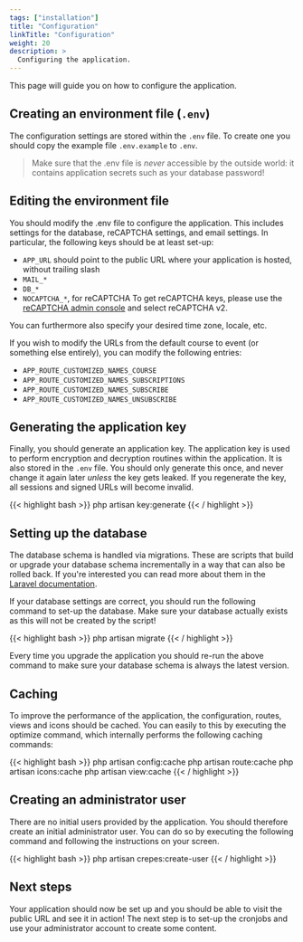 ```yaml
---
tags: ["installation"]
title: "Configuration"
linkTitle: "Configuration"
weight: 20
description: >
  Configuring the application.
---
```


This page will guide you on how to configure the application.

## Creating an environment file (`.env`)

The configuration settings are stored within the `.env` file.
To create one you should copy the example file `.env.example` to `.env`.

> Make sure that the .env file is *never* accessible by the outside world: it contains application secrets such as your database password!

## Editing the environment file

You should modify the .env file to configure the application. This includes settings for the database, reCAPTCHA settings, and email settings. In particular, the following keys should be at least set-up:

* `APP_URL` should point to the public URL where your application is hosted, without trailing slash
* `MAIL_*`
* `DB_*`
* `NOCAPTCHA_*`, for reCAPTCHA
  To get reCAPTCHA keys, please use the [reCAPTCHA admin console](https://www.google.com/recaptcha/admin/create) and select reCAPTCHA v2.

You can furthermore also specify your desired time zone, locale, etc.

If you wish to modify the URLs from the default course to event (or something else entirely), you can modify the following entries:
* `APP_ROUTE_CUSTOMIZED_NAMES_COURSE`
* `APP_ROUTE_CUSTOMIZED_NAMES_SUBSCRIPTIONS`
* `APP_ROUTE_CUSTOMIZED_NAMES_SUBSCRIBE`
* `APP_ROUTE_CUSTOMIZED_NAMES_UNSUBSCRIBE`

## Generating the application key

Finally, you should generate an application key. The application key is used to perform encryption and decryption routines within the application. It is also stored in the `.env` file.
You should only generate this once, and never change it again later *unless* the key gets leaked. If you regenerate the key, all sessions and signed URLs will become invalid.

{{< highlight bash >}}
php artisan key:generate
{{< / highlight >}}

## Setting up the database

The database schema is handled via migrations. These are scripts that build or upgrade your database schema incrementally in a way that can also be rolled back. If you're interested you can read more about them in the [Laravel documentation](https://laravel.com/docs/9.x/migrations).

If your database settings are correct, you should run the following command to set-up the database.
Make sure your database actually exists as this will not be created by the script!

{{< highlight bash >}}
php artisan migrate
{{< / highlight >}}

Every time you upgrade the application you should re-run the above command to make sure your database schema is always the latest version.

## Caching

To improve the performance of the application, the configuration, routes, views and icons should be cached.
You can easily to this by executing the optimize command, which internally performs the following caching commands:

{{< highlight bash >}}
php artisan config:cache
php artisan route:cache
php artisan icons:cache
php artisan view:cache
{{< / highlight >}}

## Creating an administrator user

There are no initial users provided by the application. You should therefore create an initial administrator user.
You can do so by executing the following command and following the instructions on your screen.

{{< highlight bash >}}
php artisan crepes:create-user
{{< / highlight >}}

## Next steps

Your application should now be set up and you should be able to visit the public URL and see it in action!
The next step is to set-up the cronjobs and use your administrator account to create some content.
